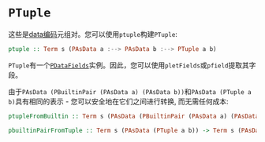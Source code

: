 # `PTuple`

这些是[data编码](./../Concepts/Data%20and%20Scott%20encoding.md#data-encoding)元组对。您可以使用`ptuple`构建`PTuple`:

```hs
ptuple :: Term s (PAsData a :--> PAsData b :--> PTuple a b)
```

`PTuple`有一个[`PDataFields`](./../Typeclasses/PIsDataRepr%20and%20PDataFields.md#all-about-extracting-fields)实例。因此，您可以使用`pletFields`或`pfield`提取其字段。

由于`PAsData (PBuiltinPair (PAsData a) (PAsData b))`和`PAsData (PTuple a b)`具有相同的表示 - 您可以安全地在它们之间进行转换, 而无需任何成本:

```hs
ptupleFromBuiltin :: Term s (PAsData (PBuiltinPair (PAsData a) (PAsData b))) -> Term s (PAsData (PTuple a b))

pbuiltinPairFromTuple :: Term s (PAsData (PTuple a b)) -> Term s (PAsData (PBuiltinPair (PAsData a) (PAsData b)))
```
